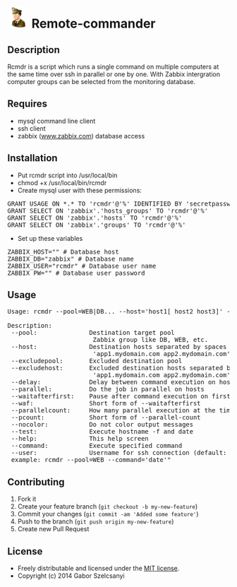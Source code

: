 ![image](https://raw.githubusercontent.com/szelcsanyi/remote-commander/master/commander.png) Remote-commander
================

## Description
Rcmdr is a script which runs a single command on multiple computers at the 
same time over ssh in parallel or one by one. With Zabbix intergration 
computer groups can be selected from the monitoring database.

## Requires
- mysql command line client
- ssh client
- zabbix (www.zabbix.com) database access 

## Installation
- Put rcmdr script into /usr/local/bin
- chmod +x /usr/local/bin/rcmdr
- Create mysql user with these permissions:
<pre>
GRANT USAGE ON *.* TO 'rcmdr'@'%' IDENTIFIED BY 'secretpassword'
GRANT SELECT ON 'zabbix'.'hosts_groups' TO 'rcmdr'@'%'
GRANT SELECT ON 'zabbix'.'hosts' TO 'rcmdr'@'%'
GRANT SELECT ON 'zabbix'.'groups' TO 'rcmdr'@'%'
</pre>
- Set up these variables
<pre>
ZABBIX_HOST="" # Database host
ZABBIX_DB="zabbix" # Database name
ZABBIX_USER="rcmdr" # Database user name
ZABBIX_PW="" # Database user password
</pre>

## Usage
<pre>
Usage: rcmdr --pool=WEB|DB... --host='host1[ host2 host3]' --excludepool=MEMCACHE... --excludehost='host1[ host2 host3]' --delay=sec [--parallel] [--parallelcount|--pcount] [--waitafterfirst|--waf] [--help] [--test] --command='hostname -f'

Description:
 --pool:              Destination target pool
                       Zabbix group like DB, WEB, etc.
 --host:              Destination hosts separated by spaces or commas
                       'app1.mydomain.com app2.mydomain.com'
 --excludepool:       Excluded destination pool
 --excludehost:       Excluded destination hosts separated by spaces or commas
                       'app1.mydomain.com app2.mydomain.com'
 --delay:             Delay between command execution on hosts
 --parallel:          Do the job in parallel on hosts
 --waitafterfirst:    Pause after command execution on first host
 --waf:               Short form of --waitafterfirst
 --parallelcount:     How many parallel execution at the time
 --pcount:            Short form of --parallel-count
 --nocolor:           Do not color output messages
 --test:              Execute hostname -f and date
 --help:              This help screen
 --command:           Execute specified command
 --user:              Username for ssh connection (default: root)
 example: rcmdr --pool=WEB --command='date'"
</pre>

## Contributing

1. Fork it
2. Create your feature branch (`git checkout -b my-new-feature`)
3. Commit your changes (`git commit -am 'Added some feature'`)
4. Push to the branch (`git push origin my-new-feature`)
5. Create new Pull Request

## License

* Freely distributable and licensed under the [MIT license](http://szelcsanyi.mit-license.org/2014/license.html).
* Copyright (c) 2014 Gabor Szelcsanyi
